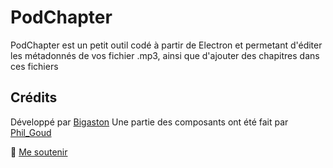 # PodChapter
PodChapter est un petit outil codé à partir de Electron et permetant d'éditer les métadonnés de vos fichier .mp3, ainsi que d'ajouter des chapitres dans ces fichiers

## Crédits
Développé par [Bigaston](https://twitter.com/Bigaston)
Une partie des composants ont été fait par [Phil_Goud](https://twitter.com/Phil_Goud)

💸 [Me soutenir](https://utip.io/bigaston)
